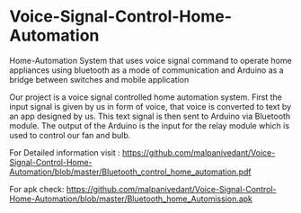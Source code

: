 # Voice-Signal-Control-Home-Automation
Home-Automation System that uses voice signal command to operate home appliances using bluetooth as a mode of communication and Arduino as a bridge between switches and mobile application


Our project is a voice signal controlled home automation system. First the input signal is
given by us in form of voice, that voice is converted to text by an app designed by us. This
text signal is then sent to Arduino via Bluetooth module. The output of the Arduino is the
input for the relay module which is used to control our fan and bulb.

For Detailed information visit :
https://github.com/malpanivedant/Voice-Signal-Control-Home-Automation/blob/master/Bluetooth_control_home_automation.pdf


For apk check:
https://github.com/malpanivedant/Voice-Signal-Control-Home-Automation/blob/master/Bluetooth_home_Automission.apk

